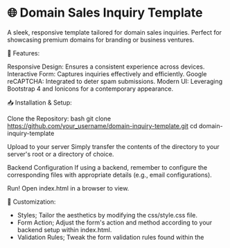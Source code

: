 # 🌐 Domain Sales Inquiry Template
A sleek, responsive template tailored for domain sales inquiries. Perfect for showcasing premium domains for branding or business ventures.

🚀 Features:

Responsive Design: Ensures a consistent experience across devices.
Interactive Form: Captures inquiries effectively and efficiently.
Google reCAPTCHA: Integrated to deter spam submissions.
Modern UI: Leveraging Bootstrap 4 and Ionicons for a contemporary appearance.

📥 Installation & Setup:

Clone the Repository:
bash git clone https://github.com/your_username/domain-inquiry-template.git
cd domain-inquiry-template

Upload to your server
Simply transfer the contents of the directory to your server's root or a directory of choice.

Backend Configuration
If using a backend, remember to configure the corresponding files with appropriate details (e.g., email configurations).

Run!
Open index.html in a browser to view.

🔧 Customization:

  - Styles; Tailor the aesthetics by modifying the css/style.css file.
  - Form Action; Adjust the form's action and method according to your backend setup within index.html.
  - Validation Rules; Tweak the form validation rules found within the <script> tag in index.html.

🖥️ Demo:

  - Explore the live demo here (replace with your hosted link).

📜 License:
  - This template is open-sourced and available under the MIT License.

🤝 Contributing:
  - We welcome contributions, issues, and feature requests! For guidelines, refer to CONTRIBUTING.md (if applicable).
